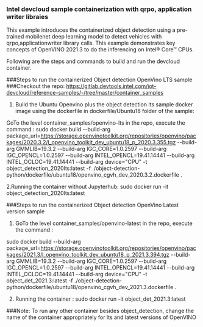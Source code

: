 ### Intel devcloud sample containerization  with qrpo, application writer libraies

This example introduces the containerized object detection using a pre-trained mobilenet deep learning model  to detect vehicles with qrpo,applicationwriter library calls. This example demonstrates key concepts of OpenVINO 2021.3 to do  the inferencing on Intel® Core™ CPUs.

Following are the steps and commands to build and run the devcloud container.


###Steps to run the containerized Object detection OpenVino LTS sample
###Checkout the repo: https://gitlab.devtools.intel.com/iot-devcloud/reference-samples/-/tree/master/container_samples

1. Build the Ubuntu Openvino plus the object detection lts  sample docker image  using the dockerfile in dockerfile/Ubuntu18 folder of the sample:

GoTo the level container_samples/openvino-lts in the repo, execute the command :
    sudo docker build --build-arg package_url=https://storage.openvinotoolkit.org/repositories/openvino/packages/2020.3.2/l_openvino_toolkit_dev_ubuntu18_p_2020.3.355.tgz 
	--build-arg GMMLIB=19.3.2 
	--build-arg IGC_CORE=1.0.2597 
	--build-arg IGC_OPENCL=1.0.2597 
	--build-arg INTEL_OPENCL=19.41.14441 
	--build-arg INTEL_OCLOC=19.41.14441
	--build-arg device="CPU"
	-t object_detection_2020lts:latest 
	-f ./object-detection-python/dockerfile/ubuntu18/openvino_cgvh_dev_2020.3.2.dockerfile .
	 
	 
2.Running the container without Jupyterhub:
      sudo docker run -it object_detection_2020lts:latest
	  
###Steps to run the containerized Object detection OpenVino Latest version sample

1. GoTo the level container_samples/openvino-latest  in the repo, execute the command :

sudo docker build --build-arg package_url=https://storage.openvinotoolkit.org/repositories/openvino/packages/2021.3/l_openvino_toolkit_dev_ubuntu18_p_2021.3.394.tgz 
--build-arg GMMLIB=19.3.2 
--build-arg IGC_CORE=1.0.2597 
--build-arg IGC_OPENCL=1.0.2597
 --build-arg INTEL_OPENCL=19.41.14441
 --build-arg INTEL_OCLOC=19.41.14441 
 --build-arg device="CPU" 
 -t object_det_2021.3:latest 
 -f ./object-detection-python/dockerfile/ubuntu18/openvino_cgvh_dev_2021.3.dockerfile .

2. Running the container :
    sudo docker run -it object_det_2021.3:latest

###Note:  To run any other container besides object_detection, change the name of the container appropriately for lts and latest versions of OpenVINO 